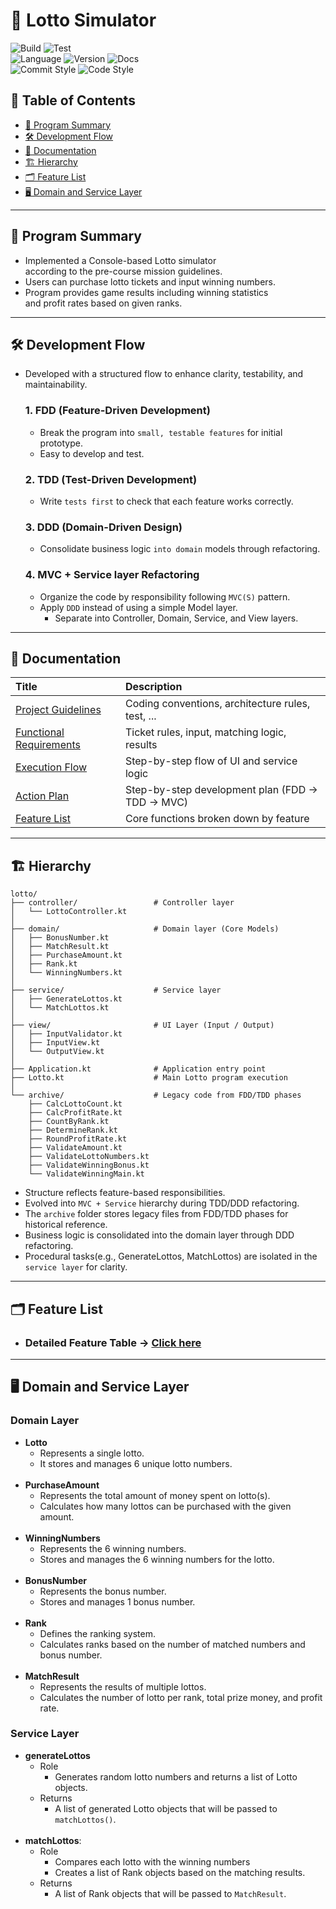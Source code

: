 # 🔮 Lotto Simulator
![Build](https://img.shields.io/badge/build-in--progress-green)
![Test](https://img.shields.io/badge/test-in--progress-green) <br>
![Language](https://img.shields.io/badge/language-Kotlin-blue)
![Version](https://img.shields.io/badge/version-1.0.0-blue)
![Docs](https://img.shields.io/badge/docs-up--to--date-blue)<br>
![Commit Style](https://img.shields.io/badge/commit_style-Angular-orange)
![Code Style](https://img.shields.io/badge/code_style-Kotlin_Convention-7F52FF)

## 📝 Table of Contents
- [📌 Program Summary](#-program-summary)
- [🛠️ Development Flow](#-development-flow)
- [📂 Documentation](#-documentation)
- [🏗️ Hierarchy](#-hierarchy)
- [🗂️ Feature List](#-feature-list)
- [🖥 Domain and Service Layer](#-domain-and-service-layer)

---

## 📌 Program Summary
- Implemented a Console-based Lotto simulator<br>
    according to the pre-course mission guidelines.
- Users can purchase lotto tickets and input winning numbers.
- Program provides game results including winning statistics<br>
    and profit rates based on given ranks. 

---

## 🛠️ Development Flow
- Developed with a structured flow to enhance clarity, testability, and maintainability.

    ### 1. **FDD (Feature-Driven Development)**
    - Break the program into `small, testable features` for initial prototype.<br>
    - Easy to develop and test.

    ### 2. **TDD (Test-Driven Development)**
    - Write `tests first` to check that each feature works correctly.

    ### 3. **DDD (Domain-Driven Design)**
    - Consolidate business logic `into domain` models through refactoring.

    ### 4. **MVC + Service layer Refactoring**
    - Organize the code by responsibility following `MVC(S)` pattern. 
    - Apply `DDD` instead of using a simple Model layer.
      - Separate into Controller, Domain, Service, and View layers.

---

## 📂 Documentation
| Title                                                        | Description                                        |
|:-------------------------------------------------------------|:---------------------------------------------------|
| [Project Guidelines](./docs/project-guidelines.md)           | Coding conventions, architecture rules, test, ...  |
| [Functional Requirements](./docs/functional-requirements.md) | Ticket rules, input, matching logic, results       |
| [Execution Flow](./docs/execution-flow.md)                   | Step-by-step flow of UI and service logic          |
| [Action Plan](./docs/action-plan.md)                         | Step-by-step development plan (FDD → TDD → MVC)    |
| [Feature List](./docs/feature-list.md)                       | Core functions broken down by feature              |

---
## 🏗️ Hierarchy
```
lotto/
├── controller/                 # Controller layer
│   └── LottoController.kt
│
├── domain/                     # Domain layer (Core Models)
│   ├── BonusNumber.kt
│   ├── MatchResult.kt
│   ├── PurchaseAmount.kt
│   ├── Rank.kt
│   └── WinningNumbers.kt
│
├── service/                    # Service layer
│   ├── GenerateLottos.kt
│   └── MatchLottos.kt
│
├── view/                       # UI Layer (Input / Output)
│   ├── InputValidator.kt
│   ├── InputView.kt
│   └── OutputView.kt
│
├── Application.kt              # Application entry point
├── Lotto.kt                    # Main Lotto program execution
│
└── archive/                    # Legacy code from FDD/TDD phases
    ├── CalcLottoCount.kt
    ├── CalcProfitRate.kt
    ├── CountByRank.kt
    ├── DetermineRank.kt
    ├── RoundProfitRate.kt
    ├── ValidateAmount.kt
    ├── ValidateLottoNumbers.kt
    ├── ValidateWinningBonus.kt
    └── ValidateWinningMain.kt
```
- Structure reflects feature-based responsibilities.
- Evolved into `MVC + Service` hierarchy during TDD/DDD refactoring. 
- The `archive` folder stores legacy files from FDD/TDD phases for historical reference.
- Business logic is consolidated into the domain layer through DDD refactoring.
- Procedural tasks(e.g., GenerateLottos, MatchLottos) are isolated in the `service layer` for clarity.

---

## 🗂️ Feature List
- ### Detailed Feature Table → [Click here](./docs/feature-list.md)

---

## 🖥 Domain and Service Layer
### Domain Layer
  - **Lotto**
    - Represents a single lotto.
    - It stores and manages 6 unique lotto numbers.
  <br><br>
  - **PurchaseAmount**
    - Represents the total amount of money spent on lotto(s).
    - Calculates how many lottos can be purchased with the given amount.
  <br><br>
  - **WinningNumbers**
    - Represents the 6 winning numbers.
    - Stores and manages the 6 winning numbers for the lotto.
  <br><br>
  - **BonusNumber**
    - Represents the bonus number.
    - Stores and manages 1 bonus number.
  <br><br>
  - **Rank**
    - Defines the ranking system.
    - Calculates ranks based on the number of matched numbers and bonus number.
  <br><br>
  - **MatchResult**
    - Represents the results of multiple lottos.
    - Calculates the number of lotto per rank, total prize money, and profit rate.

### Service Layer
  - **generateLottos**
    - Role
      - Generates random lotto numbers and returns a list of Lotto objects.
    - Returns
      - A list of generated Lotto objects that will be passed to `matchLottos()`.
<br><br>
  - **matchLottos**:
    - Role
      - Compares each lotto with the winning numbers
      - Creates a list of Rank objects based on the matching results.
    - Returns
      - A list of Rank objects that will be passed to `MatchResult`.